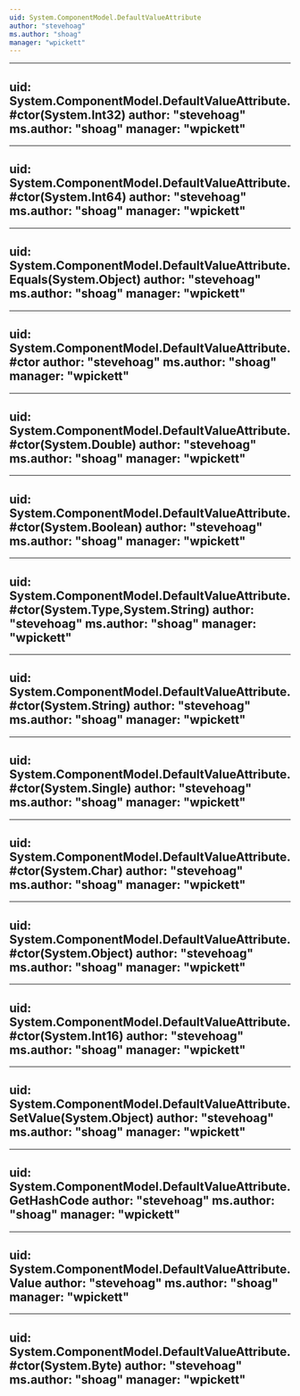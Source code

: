```yaml
---
uid: System.ComponentModel.DefaultValueAttribute
author: "stevehoag"
ms.author: "shoag"
manager: "wpickett"
---
```


---
uid: System.ComponentModel.DefaultValueAttribute.#ctor(System.Int32)
author: "stevehoag"
ms.author: "shoag"
manager: "wpickett"
---

---
uid: System.ComponentModel.DefaultValueAttribute.#ctor(System.Int64)
author: "stevehoag"
ms.author: "shoag"
manager: "wpickett"
---

---
uid: System.ComponentModel.DefaultValueAttribute.Equals(System.Object)
author: "stevehoag"
ms.author: "shoag"
manager: "wpickett"
---

---
uid: System.ComponentModel.DefaultValueAttribute.#ctor
author: "stevehoag"
ms.author: "shoag"
manager: "wpickett"
---

---
uid: System.ComponentModel.DefaultValueAttribute.#ctor(System.Double)
author: "stevehoag"
ms.author: "shoag"
manager: "wpickett"
---

---
uid: System.ComponentModel.DefaultValueAttribute.#ctor(System.Boolean)
author: "stevehoag"
ms.author: "shoag"
manager: "wpickett"
---

---
uid: System.ComponentModel.DefaultValueAttribute.#ctor(System.Type,System.String)
author: "stevehoag"
ms.author: "shoag"
manager: "wpickett"
---

---
uid: System.ComponentModel.DefaultValueAttribute.#ctor(System.String)
author: "stevehoag"
ms.author: "shoag"
manager: "wpickett"
---

---
uid: System.ComponentModel.DefaultValueAttribute.#ctor(System.Single)
author: "stevehoag"
ms.author: "shoag"
manager: "wpickett"
---

---
uid: System.ComponentModel.DefaultValueAttribute.#ctor(System.Char)
author: "stevehoag"
ms.author: "shoag"
manager: "wpickett"
---

---
uid: System.ComponentModel.DefaultValueAttribute.#ctor(System.Object)
author: "stevehoag"
ms.author: "shoag"
manager: "wpickett"
---

---
uid: System.ComponentModel.DefaultValueAttribute.#ctor(System.Int16)
author: "stevehoag"
ms.author: "shoag"
manager: "wpickett"
---

---
uid: System.ComponentModel.DefaultValueAttribute.SetValue(System.Object)
author: "stevehoag"
ms.author: "shoag"
manager: "wpickett"
---

---
uid: System.ComponentModel.DefaultValueAttribute.GetHashCode
author: "stevehoag"
ms.author: "shoag"
manager: "wpickett"
---

---
uid: System.ComponentModel.DefaultValueAttribute.Value
author: "stevehoag"
ms.author: "shoag"
manager: "wpickett"
---

---
uid: System.ComponentModel.DefaultValueAttribute.#ctor(System.Byte)
author: "stevehoag"
ms.author: "shoag"
manager: "wpickett"
---
